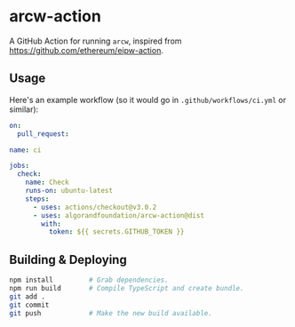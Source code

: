 arcw-action
===========

A GitHub Action for running `arcw`, inspired from https://github.com/ethereum/eipw-action.

## Usage

Here's an example workflow (so it would go in `.github/workflows/ci.yml` or similar):

```yaml
on:
  pull_request:

name: ci

jobs:
  check:
    name: Check
    runs-on: ubuntu-latest
    steps:
      - uses: actions/checkout@v3.0.2
      - uses: algorandfoundation/arcw-action@dist
        with:
          token: ${{ secrets.GITHUB_TOKEN }}
```

## Building & Deploying

```bash
npm install         # Grab dependencies.
npm run build       # Compile TypeScript and create bundle.
git add .
git commit
git push            # Make the new build available.
```
